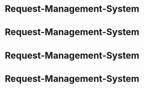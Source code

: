 # Request-Management-System
# Request-Management-System
# Request-Management-System
# Request-Management-System
